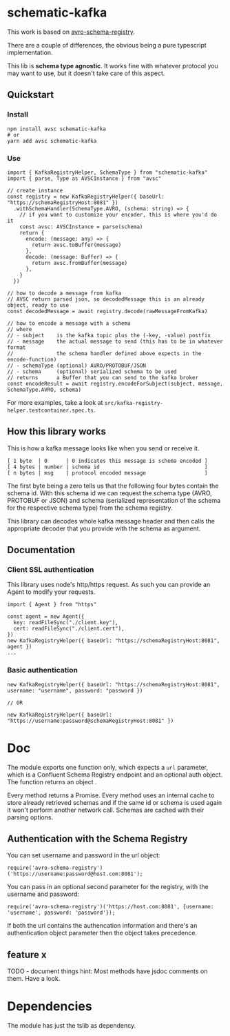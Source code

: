 # schematic-kafka

This work is based on [avro-schema-registry](https://github.com/bencebalogh/avro-schema-registry).

There are a couple of differences, the obvious being a pure typescript implementation.

This lib is **schema type agnostic**. It works fine with whatever protocol you may want to use, but it doesn't take care of this aspect.

## Quickstart

### Install

```
npm install avsc schematic-kafka
# or
yarn add avsc schematic-kafka
```

### Use

```
import { KafkaRegistryHelper, SchemaType } from "schematic-kafka"
import { parse, Type as AVSCInstance } from "avsc"

// create instance
const registry = new KafkaRegistryHelper({ baseUrl: "https://schemaRegistryHost:8081" })
  .withSchemaHandler(SchemaType.AVRO, (schema: string) => {
    // if you want to customize your encoder, this is where you'd do it
    const avsc: AVSCInstance = parse(schema)
    return {
      encode: (message: any) => {
        return avsc.toBuffer(message)
      },
      decode: (message: Buffer) => {
        return avsc.fromBuffer(message)
      },
    }
  })

// how to decode a message from kafka
// AVSC return parsed json, so decodedMessage this is an already object, ready to use
const decodedMessage = await registry.decode(rawMessageFromKafka)

// how to encode a message with a schema
// where
// - subject    is the kafka topic plus the (-key, -value) postfix
// - message    the actual message to send (this has to be in whatever format
//              the schema handler defined above expects in the encode-function)
// - schemaType (optional) AVRO/PROTOBUF/JSON
// - schema     (optional) serialized schema to be used
// returns      a Buffer that you can send to the kafka broker
const encodeResult = await registry.encodeForSubject(subject, message, SchemaType.AVRO, schema)
```

For more examples, take a look at `src/kafka-registry-helper.testcontainer.spec.ts`.

## How this library works

This is how a kafka message looks like when you send or receive it.

```
[ 1 byte  | 0      | 0 indicates this message is schema encoded ]
[ 4 bytes | number | schema id                                  ]
[ n bytes | msg    | protocol encoded message                   ]
```

The first byte being a zero tells us that the following four bytes contain the schema id. With this schema id we can request the schema type (AVRO, PROTOBUF or JSON) and schema (serialized representation of the schema for the respective schema type) from the schema registry.

This library can decodes whole kafka message header and then calls the appropriate decoder that you provide with the schema as argument.

## Documentation

### Client SSL authentication

This library uses node's http/https request. As such you can provide an Agent to modify your requests.

```
import { Agent } from "https"

const agent = new Agent({
  key: readFileSync("./client.key"),
  cert: readFileSync("./client.cert"),
})
new KafkaRegistryHelper({ baseUrl: "https://schemaRegistryHost:8081", agent })
...
```

### Basic authentication

```
new KafkaRegistryHelper({ baseUrl: "https://schemaRegistryHost:8081", username: "username", password: "password })

// OR

new KafkaRegistryHelper({ baseUrl: "https://username:password@schemaRegistryHost:8081" })
```

# Doc

The module exports one function only, which expects a `url` parameter, which is a Confluent Schema Registry endpoint and an optional auth object. The function returns an object .

Every method returns a Promise. Every method uses an internal cache to store already retrieved schemas and if the same id or schema is used again it won't perform another network call. Schemas are cached with their parsing options.

## Authentication with the Schema Registry

You can set username and password in the url object:

```
require('avro-schema-registry')('https://username:password@host.com:8081');
```

You can pass in an optional second parameter for the registry, with the username and password:

```
require('avro-schema-registry')('https://host.com:8081', {username: 'username', password: 'password'});
```

If both the url contains the authencation information and there's an authentication object parameter then the object takes precedence.

## feature x

TODO - document things hint: Most methods have jsdoc comments on them. Have a look.

# Dependencies

The module has just the tslib as dependency.
